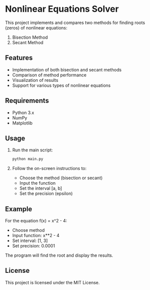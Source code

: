 # Nonlinear Equations Solver

This project implements and compares two methods for finding roots (zeros) of nonlinear equations:
1. Bisection Method
2. Secant Method

## Features

- Implementation of both bisection and secant methods
- Comparison of method performance
- Visualization of results
- Support for various types of nonlinear equations

## Requirements

- Python 3.x
- NumPy
- Matplotlib

## Usage

1. Run the main script:
   ```bash
   python main.py
   ```

2. Follow the on-screen instructions to:
   - Choose the method (bisection or secant)
   - Input the function
   - Set the interval [a, b]
   - Set the precision (epsilon)

## Example

For the equation f(x) = x^2 - 4:
- Choose method
- Input function: x**2 - 4
- Set interval: [1, 3]
- Set precision: 0.0001

The program will find the root and display the results.

## License

This project is licensed under the MIT License. 